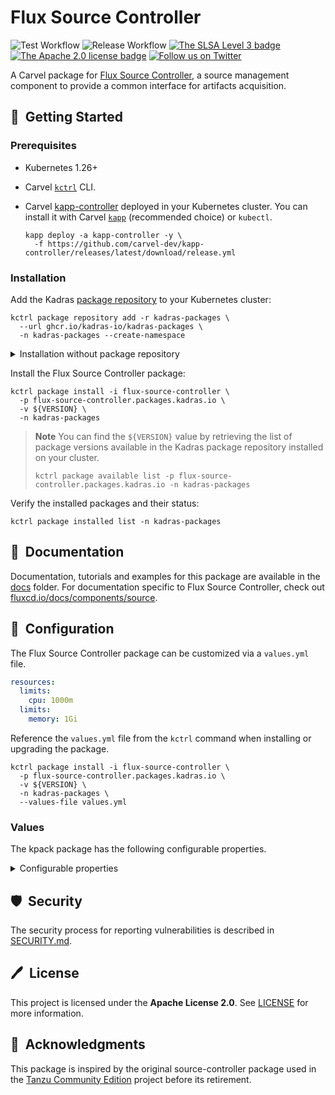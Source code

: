 # Flux Source Controller

![Test Workflow](https://github.com/kadras-io/package-for-flux-source-controller/actions/workflows/test.yml/badge.svg)
![Release Workflow](https://github.com/kadras-io/package-for-flux-source-controller/actions/workflows/release.yml/badge.svg)
[![The SLSA Level 3 badge](https://slsa.dev/images/gh-badge-level3.svg)](https://slsa.dev/spec/v1.0/levels)
[![The Apache 2.0 license badge](https://img.shields.io/badge/License-Apache_2.0-blue.svg)](https://opensource.org/licenses/Apache-2.0)
[![Follow us on Twitter](https://img.shields.io/static/v1?label=Twitter&message=Follow&color=1DA1F2)](https://twitter.com/kadrasIO)

A Carvel package for [Flux Source Controller](https://fluxcd.io/docs/components/source), a source management component to provide a common interface for artifacts acquisition.

## 🚀&nbsp; Getting Started

### Prerequisites

* Kubernetes 1.26+
* Carvel [`kctrl`](https://carvel.dev/kapp-controller/docs/latest/install/#installing-kapp-controller-cli-kctrl) CLI.
* Carvel [kapp-controller](https://carvel.dev/kapp-controller) deployed in your Kubernetes cluster. You can install it with Carvel [`kapp`](https://carvel.dev/kapp/docs/latest/install) (recommended choice) or `kubectl`.

  ```shell
  kapp deploy -a kapp-controller -y \
    -f https://github.com/carvel-dev/kapp-controller/releases/latest/download/release.yml
  ```

### Installation

Add the Kadras [package repository](https://github.com/kadras-io/kadras-packages) to your Kubernetes cluster:

  ```shell
  kctrl package repository add -r kadras-packages \
    --url ghcr.io/kadras-io/kadras-packages \
    -n kadras-packages --create-namespace
  ```

<details><summary>Installation without package repository</summary>
The recommended way of installing the Flux Source Controller package is via the Kadras <a href="https://github.com/kadras-io/kadras-packages">package repository</a>. If you prefer not using the repository, you can add the package definition directly using <a href="https://carvel.dev/kapp/docs/latest/install"><code>kapp</code></a> or <code>kubectl</code>.

  ```shell
  kubectl create namespace kadras-packages
  kapp deploy -a flux-source-controller-package -n kadras-packages -y \
    -f https://github.com/kadras-io/package-for-flux-source-controller/releases/latest/download/metadata.yml \
    -f https://github.com/kadras-io/package-for-flux-source-controller/releases/latest/download/package.yml
  ```
</details>

Install the Flux Source Controller package:

  ```shell
  kctrl package install -i flux-source-controller \
    -p flux-source-controller.packages.kadras.io \
    -v ${VERSION} \
    -n kadras-packages
  ```

> **Note**
> You can find the `${VERSION}` value by retrieving the list of package versions available in the Kadras package repository installed on your cluster.
> 
>   ```shell
>   kctrl package available list -p flux-source-controller.packages.kadras.io -n kadras-packages
>   ```

Verify the installed packages and their status:

  ```shell
  kctrl package installed list -n kadras-packages
  ```

## 📙&nbsp; Documentation

Documentation, tutorials and examples for this package are available in the [docs](docs) folder.
For documentation specific to Flux Source Controller, check out [fluxcd.io/docs/components/source](https://fluxcd.io/docs/components/source).

## 🎯&nbsp; Configuration

The Flux Source Controller package can be customized via a `values.yml` file.

  ```yaml
  resources:
    limits:
      cpu: 1000m
    limits:
      memory: 1Gi
  ```

Reference the `values.yml` file from the `kctrl` command when installing or upgrading the package.

  ```shell
  kctrl package install -i flux-source-controller \
    -p flux-source-controller.packages.kadras.io \
    -v ${VERSION} \
    -n kadras-packages \
    --values-file values.yml
  ```

### Values

The kpack package has the following configurable properties.

<details><summary>Configurable properties</summary>

| Config | Default | Description |
|-------|-------------------|-------------|
| `namespace` | `flux-system` | The namespace where to install Flux Source Controller. |
| `policies.include` | `false` | Whether to include the out-of-the-box Kyverno policies to validate and secure the package installation. |
| `resources.limits.cpu` | `1000m` | CPU limits configuration for the `source-controller` Deployment. |
| `resources.limits.memory` | `1Gi` | Memory limits configuration for the `source-controller` Deployment. |
| `service_port` | `80` | Port configuration for the `source-controller` Service. |
| `proxy.http_proxy` | `""` | The HTTP proxy to use for network traffic. |
| `proxy.https_proxy` | `""` | The HTTPS proxy to use for network traffic. |
| `proxy.no_proxy` | `""` | A comma-separated list of hostnames, IP addresses, or IP ranges in CIDR format that should not use the proxy. |
| `logging.level` | `info` | Log verbosity level. Options: `trace`, `debug`, `info`, `error`. |
| `logging.encoding` | `json` | Log encoding format. Options: `console`, `json`. |
| `leader_election.lease_duration` | `35s` | Interval at which non-leader candidates will wait to force acquire leadership. |
| `leader_election.release_on_cancel` | `true` | Defines if the leader should step down voluntarily on controller manager shutdown. |
| `leader_election.renew_deadline` | `30s` | Duration that the leading controller manager will retry refreshing leadership before giving up. |
| `leader_election.retry_period` | `5s` | Duration the LeaderElector clients should wait between tries of actions. |

</details>

## 🛡️&nbsp; Security

The security process for reporting vulnerabilities is described in [SECURITY.md](SECURITY.md).

## 🖊️&nbsp; License

This project is licensed under the **Apache License 2.0**. See [LICENSE](LICENSE) for more information.

## 🙏&nbsp; Acknowledgments

This package is inspired by the original source-controller package used in the [Tanzu Community Edition](https://github.com/vmware-tanzu/community-edition) project before its retirement.
